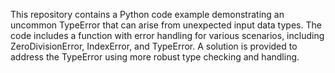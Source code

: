 This repository contains a Python code example demonstrating an uncommon TypeError that can arise from unexpected input data types. The code includes a function with error handling for various scenarios, including ZeroDivisionError, IndexError, and TypeError. A solution is provided to address the TypeError using more robust type checking and handling.